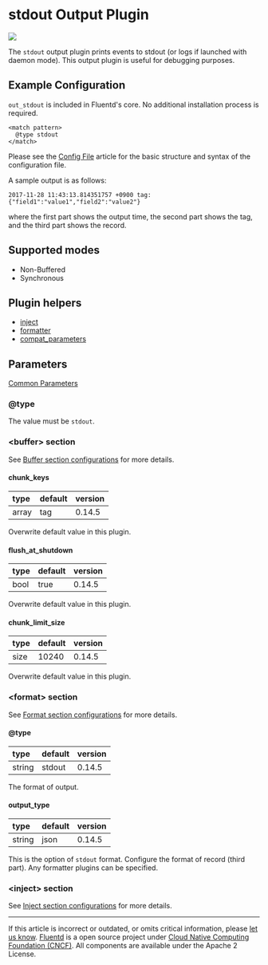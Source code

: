 # stdout Output Plugin

![](/images/plugins/output/stdout.png)

The `stdout` output plugin prints events to stdout (or logs if launched
with daemon mode). This output plugin is useful for debugging purposes.


## Example Configuration

`out_stdout` is included in Fluentd's core. No additional installation
process is required.

```
<match pattern>
  @type stdout
</match>
```

Please see the [Config File](/configuration/config-file.md) article for the basic
structure and syntax of the configuration file.

A sample output is as follows:

```
2017-11-28 11:43:13.814351757 +0900 tag: {"field1":"value1","field2":"value2"}
```

where the first part shows the output time, the second part shows the
tag, and the third part shows the record.


## Supported modes

-   Non-Buffered
-   Synchronous


## Plugin helpers

-   [inject](/developer/api-plugin-helper-inject.md)
-   [formatter](/developer/api-plugin-helper-formatter.md)
-   [compat\_parameters](/developer/api-plugin-helper-compat_parameters.md)


## Parameters

[Common Parameters](/configuration/plugin-common-parameters.md)

### @type

The value must be `stdout`.

### &lt;buffer&gt; section

See [Buffer section configurations](/configuration/buffer-section.md) for more details.

#### chunk\_keys

| type  | default | version |
|:------|:--------|:--------|
| array | tag     | 0.14.5  |

Overwrite default value in this plugin.

#### flush\_at\_shutdown

| type | default | version |
|:-----|:--------|:--------|
| bool | true    | 0.14.5  |

Overwrite default value in this plugin.

#### chunk\_limit\_size

| type | default | version |
|:-----|:--------|:--------|
| size | 10240   | 0.14.5  |

Overwrite default value in this plugin.


### &lt;format&gt; section

See [Format section configurations](/configuration/format-section.md) for more details.

#### @type

| type   | default | version |
|:-------|:--------|:--------|
| string | stdout  | 0.14.5  |

The format of output.

#### output\_type

| type   | default | version |
|:-------|:--------|:--------|
| string | json    | 0.14.5  |

This is the option of `stdout` format. Configure the format of record
(third part). Any formatter plugins can be specified.

### &lt;inject&gt; section

See [Inject section configurations](/configuration/inject-section) for more details.

------------------------------------------------------------------------

If this article is incorrect or outdated, or omits critical information, please [let us know](https://github.com/fluent/fluentd-docs-gitbook/issues?state=open).
[Fluentd](http://www.fluentd.org/) is a open source project under [Cloud Native Computing Foundation (CNCF)](https://cncf.io/). All components are available under the Apache 2 License.
